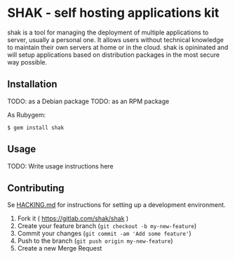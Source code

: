 # SHAK - self hosting applications kit

shak is a tool for managing the deployment of multiple applications to
server, usually a personal one. It allows users without technical
knowledge to maintain their own servers at home or in the cloud. shak is
opininated and will setup applications based on distribution packages in
the most secure way possible.

## Installation

TODO: as a Debian package
TODO: as an RPM package

As Rubygem:

    $ gem install shak

## Usage

TODO: Write usage instructions here

## Contributing

Se [HACKING.md](HACKING.md) for instructions for setting up a development
environment.

1. Fork it ( https://gitlab.com/shak/shak )
2. Create your feature branch (`git checkout -b my-new-feature`)
3. Commit your changes (`git commit -am 'Add some feature'`)
4. Push to the branch (`git push origin my-new-feature`)
5. Create a new Merge Request
